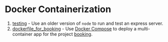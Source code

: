 # Docker Containerization
1. [testing](testing) - Use an older version of `node` to run and test an express server.
2. [dockerfile_for_booking](dockerfile_for_booking) - Use [Docker Compose](https://docs.docker.com/compose/) to deploy a multi-container app for the project [booking](../mvcbooking_outh_restful).
